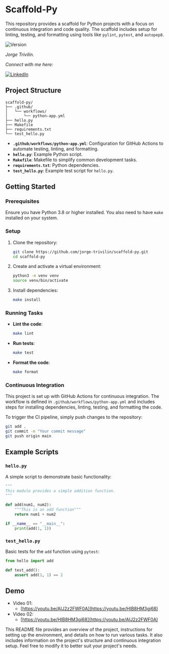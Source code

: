 # Scaffold-Py

This repository provides a scaffold for Python projects with a focus on continuous integration and code quality. The scaffold includes setup for linting, testing, and formatting using tools like `pylint`, `pytest`, and `autopep8`.

![Version](https://img.shields.io/badge/version-1.0.0-blue)

*Jorge Trivilin.* 

*Connect with me here:*

[![LinkedIn](https://img.shields.io/badge/LinkedIn-Jorge_Trivilin-blue?style=flat&logo=linkedin)](https://www.linkedin.com/in/jorgetrivilin/)

## Project Structure

```
scaffold-py/
├── .github/
│   └── workflows/
│       └── python-app.yml
├── hello.py
├── Makefile
├── requirements.txt
└── test_hello.py
```

- **`.github/workflows/python-app.yml`**: Configuration for GitHub Actions to automate testing, linting, and formatting.
- **`hello.py`**: Example Python script.
- **`Makefile`**: Makefile to simplify common development tasks.
- **`requirements.txt`**: Python dependencies.
- **`test_hello.py`**: Example test script for `hello.py`.

## Getting Started

### Prerequisites

Ensure you have Python 3.8 or higher installed. You also need to have `make` installed on your system.

### Setup

1. Clone the repository:

   ```sh
   git clone https://github.com/jorge-trivilin/scaffold-py.git
   cd scaffold-py
   ```

2. Create and activate a virtual environment:

   ```sh
   python3 -m venv venv
   source venv/bin/activate
   ```

3. Install dependencies:

   ```sh
   make install
   ```

### Running Tasks

- **Lint the code**:

  ```sh
  make lint
  ```

- **Run tests**:

  ```sh
  make test
  ```

- **Format the code**:

  ```sh
  make format
  ```

### Continuous Integration

This project is set up with GitHub Actions for continuous integration. The workflow is defined in `.github/workflows/python-app.yml` and includes steps for installing dependencies, linting, testing, and formatting the code.

To trigger the CI pipeline, simply push changes to the repository:

```sh
git add .
git commit -m "Your commit message"
git push origin main
```

## Example Scripts

### `hello.py`

A simple script to demonstrate basic functionality:

```python
"""
This module provides a simple addition function.
"""

def add(num1, num2):
    """This is an add function"""
    return num1 + num2

if __name__ == "__main__":
    print(add(1, 1))
```

### `test_hello.py`

Basic tests for the `add` function using `pytest`:

```python
from hello import add

def test_add():
    assert add(1, 1) == 2
```
## Demo

- Video 01:
   - [https://youtu.be/AIJ2z2FWF0A](https://youtu.be/HIB8HM3gj68)
- Video 02:
   - [https://youtu.be/HIB8HM3gj68](https://youtu.be/AIJ2z2FWF0A)

This README file provides an overview of the project, instructions for setting up the environment, and details on how to run various tasks. It also includes information on the project's structure and continuous integration setup. Feel free to modify it to better suit your project's needs.


